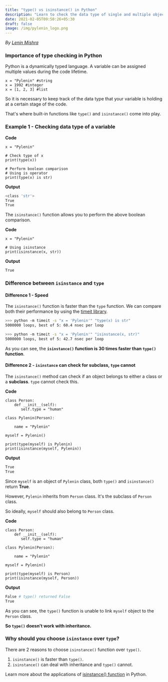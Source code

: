 ```yaml
---
title: "type() vs isinstance() in Python"
description: "Learn to check the data type of single and multiple objects with a tuple of possible data types in Python"
date: 2021-02-05T09:50:26+05:30
draft: false
image: /img/pylenin_logo.png
---
```

<div class="sharethis-inline-follow-buttons"></div>

*By [Lenin Mishra](https://www.pylenin.com/authors/#lenin-mishra)*

### Importance of type checking in Python

Python is a dynamically typed language. 
A variable can be assigned multiple values during the code lifetime.

```python3
x = "Pylenin" #string
x = 1992 #integer
x = [1, 2, 3] #list
```

So it is necessary to keep track of the data type that your variable is holding at a certain stage of the code.

That's where built-in functions like `type()` and `isinstance()` come into play.



### Example 1 - Checking data type of a variable

**Code**

```python3
x = "Pylenin"

# Check type of x
print(type(x))

# Perform boolean comparison
# Using is operator
print(type(x) is str)
```

**Output**

```bash
<class 'str'>
True
True
```

The `isinstance()` function allows you to perform the above boolean comparison.

**Code**

```python3
x = "Pylenin"

# Using isinstance
print(isinstance(x, str))
```

**Output**

```bash
True
```



### Difference between `isinstance` and `type`

#### Difference 1 - Speed

The `isinstance()` function is faster than the `type` function. We can compare both their performance by using the [timeit library](https://www.pylenin.com/blogs/python-timeit-module/).

```bash
>>> python -m timeit -s "x = 'Pylenin'" "type(x) is str"
5000000 loops, best of 5: 60.4 nsec per loop

>>> python -m timeit -s "x = 'Pylenin'" "isinstance(x, str)"
5000000 loops, best of 5: 42.7 nsec per loop
```

As you can see, the **`isinstance()` function is 30 times faster than `type()` function**.



#### Difference 2 - `isinstance` can check for subclass, `type` cannot

The `isinstance()` method can check if an object belongs to either a class or a **subclass**. `type` cannot check this.

**Code**
```python3
class Person:
    def __init__(self):
       self.type = "human"

class Pylenin(Person):
    
    name = "Pylenin"

myself = Pylenin()

print(type(myself) is Pylenin)
print(isinstance(myself, Pylenin))
```

**Output**

```bash
True
True
```

Since `myself` is an object of `Pylenin` class, both `type()` and `isinstance()` return **True**.

However, `Pylenin` inherits from `Person` class. It's the subclass of `Person` class.

So ideally, `myself` should also belong to `Person` class.

**Code**
```python3
class Person:
    def __init__(self):
       self.type = "human"

class Pylenin(Person):

    name = "Pylenin"

myself = Pylenin()

print(type(myself) is Person)
print(isinstance(myself, Person))
```

**Output**

```bash
False # type() returned False
True
```

As you can see, the `type()` function is unable to link `myself` object to the `Person` class. 

**So `type()` doesn't work with inheritance.**



### Why should you choose `isinstance` over `type`?

There are 2 reasons to choose `isinstance()` function over `type()`.

1. `isinstance()` is faster than `type()`.
2. `isinstance()` can deal with inheritance and `type()` cannot.

Learn more about the applications of [isinstance() function](https://www.pylenin.com/blogs/python-isinstance/) in Python.




